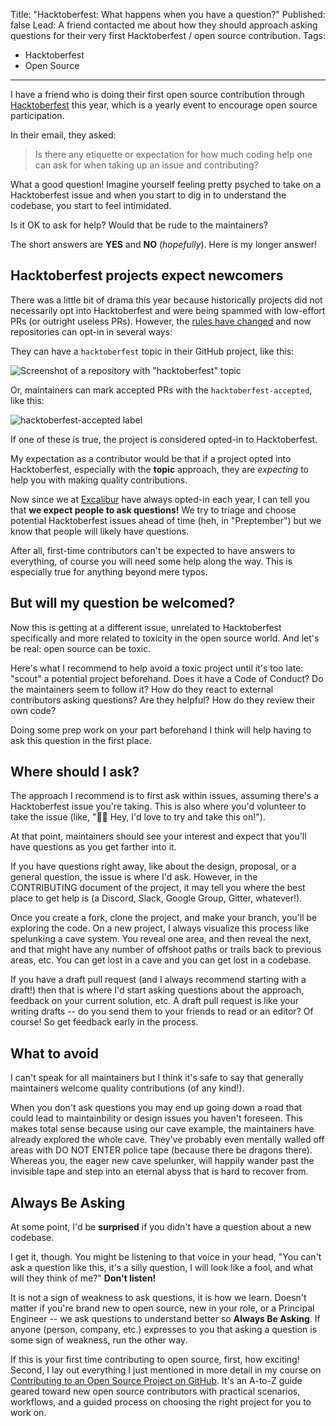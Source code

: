 Title: "Hacktoberfest: What happens when you have a question?"
Published: false
Lead: A friend contacted me about how they should approach asking questions for their very first Hacktoberfest / open source contribution.
Tags:
- Hacktoberfest
- Open Source
---

I have a friend who is doing their first open source contribution through [Hacktoberfest](https://hacktoberfest.digitalocean.com/) this year, which is a yearly event to encourage open source participation.

In their email, they asked:

> Is there any etiquette or expectation for how much coding help one can ask for when taking up an issue and contributing?

What a good question! Imagine yourself feeling pretty psyched to take on a Hacktoberfest issue and when you start to dig in to understand the codebase, you start to feel intimidated. 

Is it OK to ask for help? Would that be rude to the maintainers? 

The short answers are **YES** and **NO** (*hopefully*). Here is my longer answer!

## Hacktoberfest projects expect newcomers

There was a little bit of drama this year because historically projects did not necessarily opt into Hacktoberfest and were being spammed with low-effort PRs (or outright useless PRs). However, the [rules have changed](https://hacktoberfest.digitalocean.com/hacktoberfest-update) and now repositories can opt-in in several ways:

They can have a `hacktoberfest` topic in their GitHub project, like this:

![Screenshot of a repository with "hacktoberfest" topic](https://user-images.githubusercontent.com/563819/95412517-bd885800-08ee-11eb-883a-6620f19d0c0e.png)

Or, maintainers can mark accepted PRs with the `hacktoberfest-accepted`, like this:

![hacktoberfest-accepted label](https://user-images.githubusercontent.com/563819/95412776-5919c880-08ef-11eb-8a63-f58f6bc4e3e4.png)

If one of these is true, the project is considered opted-in to Hacktoberfest.

My expectation as a contributor would be that if a project opted into Hacktoberfest, especially with the **topic** approach, they are *expecting* to help you with making quality contributions.

Now since we at [Excalibur](https://github.com/excaliburjs/Excalibur) have always opted-in each year, I can tell you that **we expect people to ask questions!** We try to triage and choose potential Hacktoberfest issues ahead of time (heh, in "Preptember") but we know that people will likely have questions.

After all, first-time contributors can't be expected to have answers to everything, of course you will need some help along the way. This is especially true for anything beyond mere typos.

## But will my question be welcomed?

Now this is getting at a different issue, unrelated to Hacktoberfest specifically and more related to toxicity in the open source world. And let's be real: open source can be toxic.

Here's what I recommend to help avoid a toxic project until it's too late: "scout" a potential project beforehand. Does it have a Code of Conduct? Do the maintainers seem to follow it? How do they react to external contributors asking questions? Are they helpful? How do they review their own code?

Doing some prep work on your part beforehand I think will help having to ask this question in the first place.

## Where should I ask?

The approach I recommend is to first ask within issues, assuming there's a Hacktoberfest issue you're taking. This is also where you'd volunteer to take the issue (like, "🙋‍♂️ Hey, I'd love to try and take this on!").

At that point, maintainers should see your interest and expect that you'll have questions as you get farther into it.

If you have questions right away, like about the design, proposal, or a general question, the issue is where I'd ask. However, in the CONTRIBUTING document of the project, it may tell you where the best place to get help is (a Discord, Slack, Google Group, Gitter, whatever!).

Once you create a fork, clone the project, and make your branch, you'll be exploring the code. On a new project, I always visualize this process like spelunking a cave system. You reveal one area, and then reveal the next, and that might have any number of offshoot paths or trails back to previous areas, etc. You can get lost in a cave and you can get lost in a codebase.

If you have a draft pull request (and I always recommend starting with a draft!) then that is where I'd start asking questions about the approach, feedback on your current solution, etc. A draft pull request is like your writing drafts -- do you send them to your friends to read or an editor? Of course! So get feedback early in the process.

## What to avoid

I can't speak for all maintainers but I think it's safe to say that generally maintainers welcome quality contributions (of any kind!).

When you don't ask questions you may end up going down a road that could lead to maintainbility or design issues you haven't foreseen. This makes total sense because using our cave example, the maintainers have already explored the whole cave. They've probably even mentally walled off areas with DO NOT ENTER police tape (because there be dragons there). Whereas you, the eager new cave spelunker, will happily wander past the invisible tape and step into an eternal abyss that is hard to recover from.

## Always Be Asking

At some point, I'd be **surprised** if you didn't have a question about a new codebase. 

I get it, though. You might be listening to that voice in your head, "You can't ask a question like this, it's a silly question, I will look like a fool, and what will they think of me?" **Don't listen!** 

It is not a sign of weakness to ask questions, it is how we learn. Doesn't matter if you're brand new to open source, new in your role, or a Principal Engineer -- we ask questions to understand better so **Always Be Asking**. If anyone (person, company, etc.) expresses to you that asking a question is some sign of weakness, run the other way.

If this is your first time contributing to open source, first, how exciting! Second, I lay out everything I just mentioned in more detail in my course on [Contributing to an Open Source Project on GitHub](https://bit.ly/PSContributingToOpenSource). It's an A-to-Z guide geared toward new open source contributors with practical scenarios, workflows, and a guided process on choosing the right project for you to work on.
<!--stackedit_data:
eyJoaXN0b3J5IjpbLTE0ODE4NDg1NjcsMTgyNTE1Nzg1OV19
-->